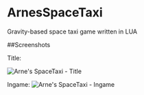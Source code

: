 ArnesSpaceTaxi
==============

Gravity-based space taxi game written in LUA

##Screenshots

Title:

![Arne's SpaceTaxi - Title](http://www.arneschwettmann.com/delme/screenshots/ArnesSpaceTaxi_shot0.jpg)

Ingame:
![Arne's SpaceTaxi - Ingame](http://www.arneschwettmann.com/delme/screenshots/ArnesSpaceTaxi_shot1.jpg)
